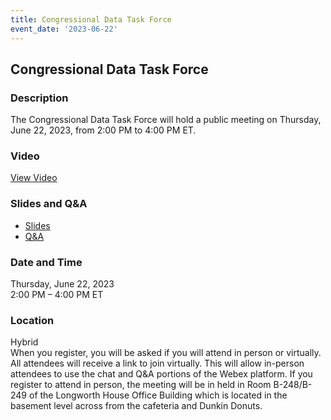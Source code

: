 ```yaml
---
title: Congressional Data Task Force  
event_date: '2023-06-22'
---
```


## Congressional Data Task Force  

### Description  
The Congressional Data Task Force will hold a public meeting on Thursday, June 22, 2023, from 2:00 PM to 4:00 PM ET. 

### Video  
[View Video](https://vimeo.com/839765667/ce593f38b7?share=copy)  
  
### Slides and Q&A   
* [Slides](https://usgpo.github.io/innovation/resources/CDTF20230622/SlideDeck-CongressionalDataTaskForce-June-2023-meeting-released.pdf)    
* [Q&A](https://usgpo.github.io/innovation/resources/CDTF20230622/DataTaskForce-June2023-Q&A-fromWebExSession.pdf)     
  
### Date and Time  
Thursday, June 22, 2023  
2:00 PM – 4:00 PM ET  

### Location  
Hybrid  
When you register, you will be asked if you will attend in person or virtually. All attendees will receive a link to join virtually. This will allow in-person attendees to use the chat and Q&A portions of the Webex platform. If you register to attend in person, the meeting will be in held in Room B-248/B-249 of the Longworth House Office Building which is located in the basement level across from the cafeteria and Dunkin Donuts.  



